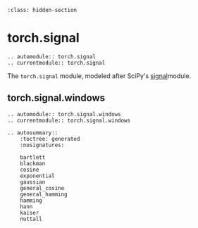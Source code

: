 ```{role} hidden
:class: hidden-section
```

# torch.signal

```{eval-rst}
.. automodule:: torch.signal
.. currentmodule:: torch.signal
```

The `torch.signal` module, modeled after SciPy's [signal](https://docs.scipy.org/doc/scipy/reference/signal.html)module.

## torch.signal.windows

```{eval-rst}
.. automodule:: torch.signal.windows
.. currentmodule:: torch.signal.windows
```

```{eval-rst}
.. autosummary::
    :toctree: generated
    :nosignatures:

    bartlett
    blackman
    cosine
    exponential
    gaussian
    general_cosine
    general_hamming
    hamming
    hann
    kaiser
    nuttall
```
